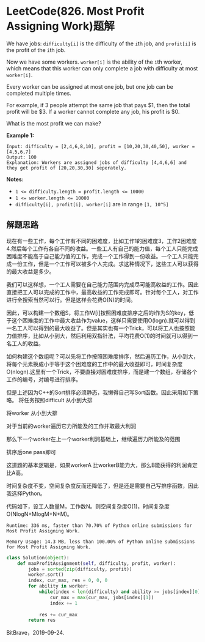 # LeetCode(826. Most Profit Assigning Work)题解

We have jobs: `difficulty[i]` is the difficulty of the `i`th job, and `profit[i]` is the profit of the `i`th job. 

Now we have some workers. `worker[i]` is the ability of the `i`th worker, which means that this worker can only complete a job with difficulty at most `worker[i]`. 

Every worker can be assigned at most one job, but one job can be completed multiple times.

For example, if 3 people attempt the same job that pays $1, then the total profit will be $3.  If a worker cannot complete any job, his profit is $0.

What is the most profit we can make?

**Example 1:**

```
Input: difficulty = [2,4,6,8,10], profit = [10,20,30,40,50], worker = [4,5,6,7]
Output: 100 
Explanation: Workers are assigned jobs of difficulty [4,4,6,6] and they get profit of [20,20,30,30] seperately.
```

**Notes:**

- `1 <= difficulty.length = profit.length <= 10000`
- `1 <= worker.length <= 10000`
- `difficulty[i], profit[i], worker[i]`  are in range `[1, 10^5]`

## 解题思路 

现在有一些工作，每个工作有不同的困难度，比如工作1的困难度3，工作2困难度4.然后每个工作有各自不同的收益。一些工人有自己的能力值，每个工人只能完成困难度不能高于自己能力值的工作，完成一个工作得到一份收益。一个工人只能完成一份工作，但是一个工作可以被多个人完成。求这种情况下，这些工人可以获得的最大收益是多少。

我们可以这样想，一个工人需要在自己能力范围内完成尽可能高收益的工作。因此直接把工人可以完成的工作中，最高收益的工作完成即可。针对每个工人，对工作进行全搜索当然可以行。但是这样会花费O(N)的时间。

因此，可以构建一个数组S，将工作W[i]按照困难度排序之后的i作为S的key，低于这个困难度的工作中最大收益作为value，这样只需要使用O(logn).就可以得到一名工人可以得到的最大收益了。但是其实也有一个Trick，可以将工人也按照能力值排序，比如从小到大，然后利用双指针法，平均花费O(1)的时间就可以得到一名工人的收益。

如何构建这个数组呢？可以先将工作按照困难度排序，然后遍历工作，从小到大，将每个元素换成小于等于这个困难度的工作中的最大收益即可，时间复杂度O(nlogn).这里有一个Trick，不要直接对困难度排序，而是建一个数组，存储各个工作的编号，对编号进行排序。

但是上述因为C++的Sort排序必须静态，我懒得自己写Sort函数。因此采用如下策略。
将任务按照difficult 从小到大排

将worker 从小到大排

对于当前的worker遍历它力所能及的工作并取最大利润

那么下一个worker在上一个worker利润基础上，继续遍历力所能及的范围

排序后one pass即可

这道题的基本逻辑是，如果workerA 比workerB能力大，那么B能获得的利润肯定比A高。

时间复杂度不变，空间复杂度反而还降低了，但是还是需要自己写排序函数，因此我选择Python。



代码如下，设工人数量M，工作数N。则空间复杂度O(1)，时间复杂度O(NlogN+MlogM+N+M)。

`Runtime: 336 ms, faster than 70.70% of Python online submissions for Most Profit Assigning Work.`

`Memory Usage: 14.3 MB, less than 100.00% of Python online submissions for Most Profit Assigning Work.`

```Python
class Solution(object):
    def maxProfitAssignment(self, difficulty, profit, worker):
        jobs = sorted(zip(difficulty, profit))
        worker.sort()
        index, cur_max, res = 0, 0, 0
        for ability in worker:
            while(index < len(difficulty) and ability >= jobs[index][0]):
                cur_max = max(cur_max, jobs[index][1])
                index += 1
                
            res += cur_max
        return res
```

BitBrave，2019-09-24.
